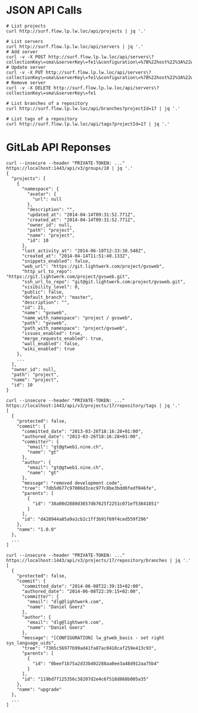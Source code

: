 # JSON API Calls

    # List projects
    curl http://surf.flow.lp.lw.loc/api/projects | jq '.'

    # List servers
    curl http://surf.flow.lp.lw.loc/api/servers | jq '.'
    # Add server
    curl -v -X POST http://surf.flow.lp.lw.loc/api/servers\?collectionKey\=sma\&serverKey\=fe1\&configuration\=%7B%22host%22%3A%22www.sma.de%22%2C%22username%22%3A%22user1%22%2C%22password%22%3A%22abcde%22%7D
    # Update server
    curl -v -X PUT http://surf.flow.lp.lw.loc/api/servers\?collectionKey\=sma\&serverKey\=fe1\&configuration\=%7B%22host%22%3A%22www.sma.de%22%2C%22username%22%3A%22user1%22%2C%22password%22%3A%22abcde%22%7D
    # Remove server
    curl -v -X DELETE http://surf.flow.lp.lw.loc/api/servers\?collectionKey\=sma\&serverKey\=fe1

    # List branches of a repository
    curl http://surf.flow.lp.lw.loc/api/branches?projectId=17 | jq '.'

    # List tags of a repository
    curl http://surf.flow.lp.lw.loc/api/tags?projectId=17 | jq '.'

# GitLab API Reponses

    curl --insecure --header "PRIVATE-TOKEN: ..." https://localhost:1443/api/v3/groups/10 | jq '.'
    {
      "projects": [
        {
          "namespace": {
            "avatar": {
              "url": null
            },
            "description": "",
            "updated_at": "2014-04-14T09:31:52.771Z",
            "created_at": "2014-04-14T09:31:52.771Z",
            "owner_id": null,
            "path": "project",
            "name": "project",
            "id": 10
          },
          "last_activity_at": "2014-06-18T12:33:38.548Z",
          "created_at": "2014-04-14T11:51:40.133Z",
          "snippets_enabled": false,
          "web_url": "https://git.lightwerk.com/project/gvsweb",
          "http_url_to_repo": "https://git.lightwerk.com/project/gvsweb.git",
          "ssh_url_to_repo": "git@git.lightwerk.com:project/gvsweb.git",
          "visibility_level": 0,
          "public": false,
          "default_branch": "master",
          "description": "",
          "id": 21,
          "name": "gvsweb",
          "name_with_namespace": "project / gvsweb",
          "path": "gvsweb",
          "path_with_namespace": "project/gvsweb",
          "issues_enabled": true,
          "merge_requests_enabled": true,
          "wall_enabled": false,
          "wiki_enabled": true
        },
        ...
      ],
      "owner_id": null,
      "path": "project",
      "name": "project",
      "id": 10
    }

    curl --insecure --header "PRIVATE-TOKEN: ..." https://localhost:1443/api/v3/projects/17/repository/tags | jq '.'
    [
      {
        "protected": false,
        "commit": {
          "committed_date": "2013-03-26T18:16:28+01:00",
          "authored_date": "2013-03-26T18:16:28+01:00",
          "committer": {
            "email": "gt@gtweb1.nine.ch",
            "name": "gt"
          },
          "author": {
            "email": "gt@gtweb1.nine.ch",
            "name": "gt"
          },
          "message": "removed development code",
          "tree": "7db5d677c97006d3cec977c8be3bdd6fedf046fe",
          "parents": [
            {
              "id": "38a00d2880d3657d67625f2251c071ef53841851"
            }
          ],
          "id": "d428944a85a9a1cb2c1ff3b91f69f4ced559f296"
        },
        "name": "1.0.0"
      },
      ...
    ]
    
    curl --insecure --header "PRIVATE-TOKEN: ..." https://localhost:1443/api/v3/projects/17/repository/branches | jq '.'
    [
      {
        "protected": false,
        "commit": {
          "committed_date": "2014-06-08T22:39:15+02:00",
          "authored_date": "2014-06-08T22:39:15+02:00",
          "committer": {
            "email": "dlg@lightwerk.com",
            "name": "Daniel Goerz"
          },
          "author": {
            "email": "dlg@lightwerk.com",
            "name": "Daniel Goerz"
          },
          "message": "[CONFIGURATION] lw_gtweb_basis - set right sys_language_uids",
          "tree": "7365c56977b99ad41fa87ac0410caf259e413c93",
          "parents": [
            {
              "id": "0beef1b75a2d33b402288aa0ee3a48d912aa75b4"
            }
          ],
          "id": "119bd7f125356c38207d2e4c6f518d868b005a35"
        },
        "name": "upgrade"
      },
      ...
    ]